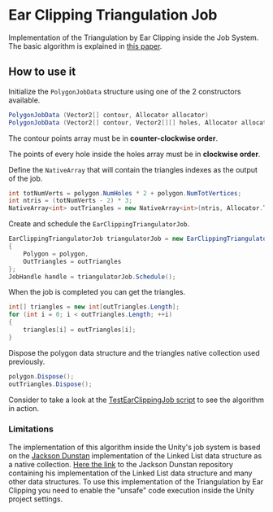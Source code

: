 # Ear Clipping Triangulation Job

Implementation of the Triangulation by Ear Clipping inside the Job System.
The basic algorithm is explained in [this paper](http://www.geometrictools.com/Documentation/TriangulationByEarClipping.pdf).

## How to use it

Initialize the ```PolygonJobData``` structure using one of the 2 constructors available.

```C#
PolygonJobData (Vector2[] contour, Allocator allocator)
PolygonJobData (Vector2[] contour, Vector2[][] holes, Allocator allocator)
```

The contour points array must be in **counter-clockwise order**.

The points of every hole inside the holes array must be in **clockwise order**.

Define the ```NativeArray``` that will contain the triangles indexes as the output of the job.

```C#
int totNumVerts = polygon.NumHoles * 2 + polygon.NumTotVertices;
int ntris = (totNumVerts - 2) * 3;
NativeArray<int> outTriangles = new NativeArray<int>(ntris, Allocator.TempJob);
```

Create and schedule the ```EarClippingTriangulatorJob```.

```C#
EarClippingTriangulatorJob triangulatorJob = new EarClippingTriangulatorJob()
{
    Polygon = polygon,
    OutTriangles = outTriangles
};
JobHandle handle = triangulatorJob.Schedule();
```

When the job is completed you can get the triangles.

```C#
int[] triangles = new int[outTriangles.Length];
for (int i = 0; i < outTriangles.Length; ++i)
{
    triangles[i] = outTriangles[i];
}  
```

Dispose the polygon data structure and the triangles native collection used previously.

```C#
polygon.Dispose();
outTriangles.Dispose();
```

Consider to take a look at the [TestEarClippingJob script](./Assets/Scripts/TestEarClippingJob.cs) to see the algorithm in action.

### Limitations

The implementation of this algorithm inside the Unity's job system is based on the [Jackson Dunstan](http://github.com/jacksondunstan) implementation of the Linked List data structure as a native collection.
[Here the link](http://github.com/jacksondunstan/NativeCollections) to the Jackson Dunstan repository containing his implementation of the Linked List data structure and many other data structures.
To use this implementation of the Triangulation by Ear Clipping you need to enable the "unsafe" code execution inside the Unity project settings.